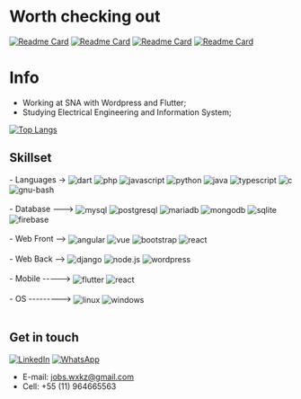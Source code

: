 
# Worth checking out

[![Readme Card](https://github-readme-stats.vercel.app/api/pin/?username=wwwxkz&repo=viajaNet-website)](https://github.com/anuraghazra/github-readme-stats)
[![Readme Card](https://github-readme-stats.vercel.app/api/pin/?username=wwwxkz&repo=FlowpodcastForum)](https://github.com/anuraghazra/github-readme-stats)
[![Readme Card](https://github-readme-stats.vercel.app/api/pin/?username=wwwxkz&repo=PluginFormWP)](https://github.com/anuraghazra/github-readme-stats)
[![Readme Card](https://github-readme-stats.vercel.app/api/pin/?username=wwwxkz&repo=OnlineChurch)](https://github.com/anuraghazra/github-readme-stats)

# Info

- Working at SNA with Wordpress and Flutter;
- Studying Electrical Engineering and Information System;

[![Top Langs](https://github-readme-stats.vercel.app/api/top-langs/?username=wwwxkz&layout=compact)](https://github.com/anuraghazra/github-readme-stats)


## Skillset
<div>
    - Languages ->  
    <img align="center" alt="dart" src="https://img.shields.io/badge/Dart-0175C2?style=for-the-badge&logo=dart&logoColor=white"/>
    <img align="center" alt="php" src="https://img.shields.io/badge/PHP-777BB4?style=for-the-badge&logo=php&logoColor=white"/>
    <img align="center" alt="javascript" src="https://img.shields.io/badge/JavaScript-323330?style=for-the-badge&logo=javascript&logoColor=F7DF1E"/>
    <img align="center" alt="python" src="https://img.shields.io/badge/Python-3776AB?style=for-the-badge&logo=python&logoColor=white"/>
    <img align="center" alt="java" src="https://img.shields.io/badge/Java-ED8B00?style=for-the-badge&logo=java&logoColor=white"/>
    <img align="center" alt="typescript" src="https://img.shields.io/badge/TypeScript-007ACC?style=for-the-badge&logo=typescript&logoColor=white"/>
    <img align="center" alt="c" src="https://img.shields.io/badge/C-00599C?style=for-the-badge&logo=c&logoColor=white"/>
    <img align="center" alt="gnu-bash" src="https://img.shields.io/badge/Shell_Script-121011?style=for-the-badge&logo=gnu-bash&logoColor=white"/>
</div><br/>
<div>
    - Database --->
    <img align="center" alt="mysql" src="https://img.shields.io/badge/MySQL-00000F?style=for-the-badge&logo=mysql&logoColor=white"/>
    <img align="center" alt="postgresql" src="https://img.shields.io/badge/PostgreSQL-316192?style=for-the-badge&logo=postgresql&logoColor=white"/>
    <img align="center" alt="mariadb" src="https://img.shields.io/badge/MariaDB-01529E?style=for-the-badge&logo=mariadb&logoColor=white"/>
    <img align="center" alt="mongodb" src="https://img.shields.io/badge/MongoDB-4EA94B?style=for-the-badge&logo=mongodb&logoColor=white"/>
    <img align="center" alt="sqlite" src="https://img.shields.io/badge/SQLite-07405E?style=for-the-badge&logo=sqlite&logoColor=white"/>
    <img align="center" alt="firebase" src="https://img.shields.io/badge/Firebase-F29D0C?style=for-the-badge&logo=firebase&logoColor=white"/>
</div><br/>
<div>
    - Web Front -->
    <img align="center" alt="angular" src="https://img.shields.io/badge/Angular-DD0031?style=for-the-badge&logo=angular&logoColor=white"/>
    <img align="center" alt="vue" src="https://img.shields.io/badge/Vue.js-35495E?style=for-the-badge&logo=vue.js&logoColor=4FC08D"/>
    <img align="center" alt="bootstrap" src="https://img.shields.io/badge/Bootstrap-563D7C?style=for-the-badge&logo=bootstrap&logoColor=white"/>
    <img align="center" alt="react" src="https://img.shields.io/badge/React-20232A?style=for-the-badge&logo=react&logoColor=61DAFB"/>
</div><br/>
<div>
    - Web Back -->
    <img align="center" alt="django" src="https://img.shields.io/badge/Django-092E20?style=for-the-badge&logo=django&logoColor=white"/>
    <img align="center" alt="node.js" src="https://img.shields.io/badge/Node.js-43853D?style=for-the-badge&logo=node.js&logoColor=white"/>
    <img align="center" alt="wordpress" src="https://img.shields.io/badge/WordPress-006E93?style=for-the-badge&logo=wordpress&logoColor=white"/>
</div><br/>
<div>
    - Mobile ----->
    <img align="center" alt="flutter" src="https://img.shields.io/badge/Flutter-02569B?style=for-the-badge&logo=flutter&logoColor=white"/>
    <img align="center" alt="react" src="https://img.shields.io/badge/React_Native-20232A?style=for-the-badge&logo=react&logoColor=61DAFB"/>
</div><br/>
<div>
    - OS --------->
    <img align="center" alt="linux" src="https://img.shields.io/badge/Linux-E34F26?style=for-the-badge&logo=linux&logoColor=black"/>
    <img align="center" alt="windows" src="https://img.shields.io/badge/Windows-017AD7?style=for-the-badge&logo=windows&logoColor=white"/>
</div><br/>

## Get in touch
  
[![LinkedIn](https://img.shields.io/badge/LinkedIn-0077B5?style=for-the-badge&logo=linkedin&logoColor=white)](https://www.linkedin.com/in/marcelo-rodrigues-campos-5b338418a/)
[![WhatsApp](https://img.shields.io/badge/WhatsApp-25D366?style=for-the-badge&logo=whatsapp&logoColor=white)](https://wa.me/qr/PIHXQ4KWAXMVP1)
  
  
- E-mail: jobs.wxkz@gmail.com
- Cell: +55 (11) 964665563
